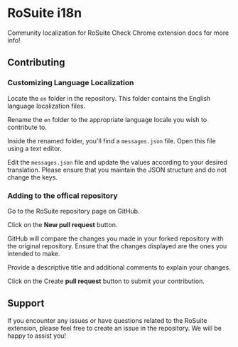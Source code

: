 # RoSuite i18n
Community localization for RoSuite
Check Chrome extension docs for more info!
## Contributing
### Customizing Language Localization
Locate the `en` folder in the repository. This folder contains the English language localization files.

Rename the `en` folder to the appropriate language locale you wish to contribute to.

Inside the renamed folder, you'll find a `messages.json` file. Open this file using a text editor.

Edit the `messages.json` file and update the values according to your desired translation. Please ensure that you maintain the JSON structure and do not change the keys.
### Adding to the offical repository
Go to the RoSuite repository page on GitHub.

Click on the **New pull request** button.

GitHub will compare the changes you made in your forked repository with the original repository. Ensure that the changes displayed are the ones you intended to make.

Provide a descriptive title and additional comments to explain your changes.

Click on the Create **pull request** button to submit your contribution.

## Support
If you encounter any issues or have questions related to the RoSuite extension, please feel free to create an issue in the repository. We will be happy to assist you!
